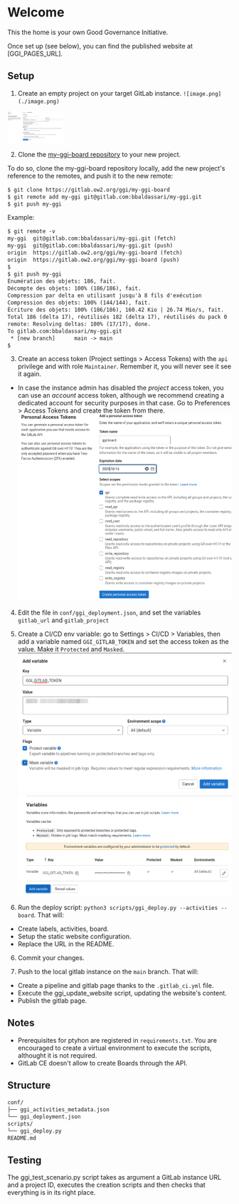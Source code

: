 

# Welcome

This the home is your own Good Governance Initiative.

Once set up (see below), you can find the published website at [GGI_PAGES_URL].


## Setup

1. Create an empty project on your target GitLab instance.
`![image.png](./image.png)`
<img src="image.png" width="25%" height="25%">

2. Clone the [my-ggi-board repository](https://gitlab.ow2.org/ggi/my-ggi-board) to your new project.

To do so, clone the my-ggi-board repository locally, add the new project's reference to the remotes, and push it to the new remote:
```
$ git clone https://gitlab.ow2.org/ggi/my-ggi-board
$ git remote add my-ggi git@gitlab.com:bbaldassari/my-ggi.git
$ git push my-ggi
```

Example:
```
$ git remote -v
my-ggi	git@gitlab.com:bbaldassari/my-ggi.git (fetch)
my-ggi	git@gitlab.com:bbaldassari/my-ggi.git (push)
origin	https://gitlab.ow2.org/ggi/my-ggi-board (fetch)
origin	https://gitlab.ow2.org/ggi/my-ggi-board (push)
$
$ git push my-ggi
Énumération des objets: 186, fait.
Décompte des objets: 100% (186/186), fait.
Compression par delta en utilisant jusqu'à 8 fils d'exécution
Compression des objets: 100% (144/144), fait.
Écriture des objets: 100% (186/186), 160.42 Kio | 26.74 Mio/s, fait.
Total 186 (delta 17), réutilisés 182 (delta 17), réutilisés du pack 0
remote: Resolving deltas: 100% (17/17), done.
To gitlab.com:bbaldassari/my-ggi.git
 * [new branch]      main -> main
$
```

3. Create an access token (Project settings > Access Tokens) with the `api` privilege and with role `Maintainer`. Remember it, you will never see it see it again.
  - In case the instance admin has disabled the _project_ access token, you can use an _account_ access token, although we recommend creating a dedicated account for security purposes in that case. Go to Preferences > Access Tokens and create the token from there.
![image-1.png](./image-1.png)

4. Edit the file in `conf/ggi_deployment.json`, and set the variables `gitlab_url` and `gitlab_project`

5. Create a CI/CD env variable: go to Settings > CI/CD > Variables, then add a variable named `GGI_GITLAB_TOKEN` and set the access token as the value. Make it `Protected` and `Masked`.
![image-2.png](./image-2.png)
![image-3.png](./image-3.png)

5. Run the deploy script: `python3 scripts/ggi_deploy.py --activities --board`. That will:
  - Create labels, activities, board.
  - Setup the static website configuration.
  - Replace the URL in the README.

6. Commit your changes.

7. Push to the local gitlab instance on the `main` branch. That will:
  - Create a pipeline and gitlab page thanks to the `.gitlab_ci.yml` file.
  - Execute the ggi_update_website script, updating the website's content.
  - Publish the gitlab page.

## Notes

* Prerequisites for ptyhon are registered in `requirements.txt`. You are encouraged to create a virtual environment to execute the scripts, althought it is not required.
* GitLab CE doesn't allow to create Boards through the API.


## Structure

```
conf/
├── ggi_activities_metadata.json
└── ggi_deployment.json
scripts/
└── ggi_deploy.py
README.md
```


## Testing

The ggi_test_scenario.py script takes as argument a GitLab instance URL and a project ID, executes the creation scripts and then checks that everything is in its right place.
